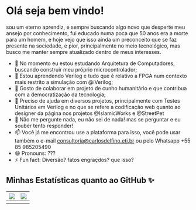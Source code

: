 Olá seja bem vindo!
===================

sou um eterno aprendiz, e sempre buscando algo novo que desperte meu ansejo por conhecimento, fui educado numa poca que 50 anos era a morte para um homem, e hoje vejo que isso ainda  um preconceito que se faz presente na sociedade, e pior, principalmente no meio tecnológico, mas busco me manter sempre atualizado dentro de meus interesses.

- 🔭 No momento eu estou estudando Arquitetura de Computadores, buscando construir meu próprio microcontrolador;
- 🌱 Estou aprendendo Verilog e tudo que é relativo a FPGA num contexto mais restrito a simulação com @iVerilog;
- 👯 Gosto de colaborar em projeto de cunho humanitário e que contribua com a democratização da tecnologia;
- 🤔 Preciso de ajuda em diversos projetos, principalmente com Testes Unitários em Verilog e no que se refere a codificação web quanto ao designer da página nos projetos @IslamicWorks e @StreetPet
- 💬 Não me pergunte nada, eu não sei de nada! mas se perguntar e eu souber tento responder!
- 📫 Você já me encontrou use a plataforma para isso, você pode usar também o e-mail consultoria@carlosdelfino.eti.br ou pelo Whatsapp +55 85 985205490
- 😄 Pronouns: ???
- ⚡ Fun fact: Diversão? fatos engraçdos? que isso?

## Minhas Estatísticas quanto ao GitHub ✨

| ![](https://github-readme-stats.vercel.app/api?username=carlosdelfino&theme=dracula&show_icons=true&locale=pt-BR) | ![](https://github-readme-stats.vercel.app/api/top-langs/?username=carlosdelfino&layout=compact&theme=dracula&langs_count=15&locale=pt-BR) |
| :---: | :---: |
| | |
